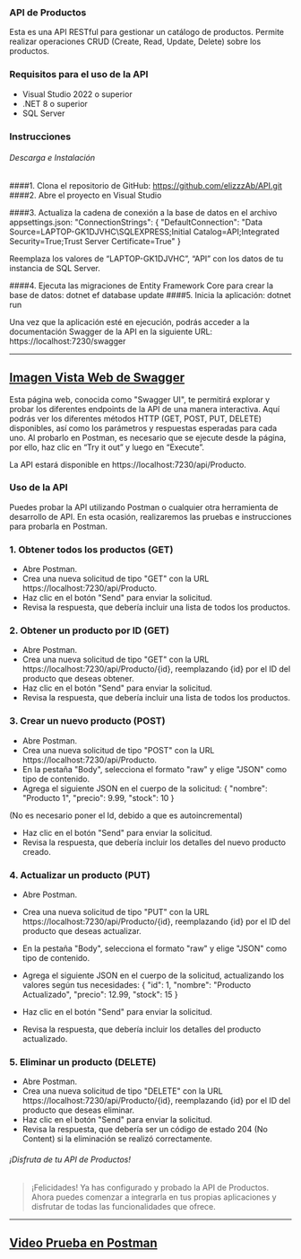 ### API de Productos
Esta es una API RESTful para gestionar un catálogo de productos. Permite realizar operaciones CRUD (Create, Read, Update, Delete) sobre los productos.

### Requisitos para el uso de la API
- Visual Studio 2022 o superior
- .NET 8 o superior
- SQL Server
### Instrucciones
###### Descarga e Instalación



####1.	Clona el repositorio de GitHub:
https://github.com/elizzzAb/API.git
####2.	Abre el proyecto en Visual Studio

####3.	Actualiza la cadena de conexión a la base de datos en el archivo appsettings.json:
"ConnectionStrings": {
  "DefaultConnection": "Data Source=LAPTOP-GK1DJVHC\\SQLEXPRESS;Initial Catalog=API;Integrated Security=True;Trust Server Certificate=True"
}

Reemplaza los valores de “LAPTOP-GK1DJVHC”, “API” con los datos de tu instancia de SQL Server.

####4.	Ejecuta las migraciones de Entity Framework Core para crear la base de datos:
dotnet ef database update
####5.	Inicia la aplicación:
dotnet run

Una vez que la aplicación esté en ejecución, podrás acceder a la documentación Swagger de la API en la siguiente URL:
https://localhost:7230/swagger

-----
[Imagen Vista Web de Swagger](https://drive.google.com/file/d/1J8YNrij_JAFhnlIJrDrqRcXEOTj0SRwM/view?usp=sharing)
-----

Esta página web, conocida como "Swagger UI", te permitirá explorar y probar los diferentes endpoints de la API de una manera interactiva. Aquí podrás ver los diferentes métodos HTTP (GET, POST, PUT, DELETE) disponibles, así como los parámetros y respuestas esperadas para cada uno. Al probarlo en Postman, es necesario que se ejecute desde la página, por ello, haz clic en “Try it out” y luego en “Execute”.

La API estará disponible en https://localhost:7230/api/Producto.

### Uso de la API
Puedes probar la API utilizando Postman o cualquier otra herramienta de desarrollo de API. En esta ocasión, realizaremos las pruebas e instrucciones para probarla en Postman.

### 1.	Obtener todos los productos (GET)
* Abre Postman.
* Crea una nueva solicitud de tipo "GET" con la URL https://localhost:7230/api/Producto.
* Haz clic en el botón "Send" para enviar la solicitud.
* Revisa la respuesta, que debería incluir una lista de todos los productos.

### 2.	Obtener un producto por ID (GET)
* Abre Postman.
* Crea una nueva solicitud de tipo "GET" con la URL https://localhost:7230/api/Producto/{id}, reemplazando {id} por el ID del producto que deseas obtener.
* Haz clic en el botón "Send" para enviar la solicitud.
* Revisa la respuesta, que debería incluir una lista de todos los productos.

### 3.	Crear un nuevo producto (POST)
* Abre Postman.
* Crea una nueva solicitud de tipo "POST" con la URL https://localhost:7230/api/Producto.
* En la pestaña "Body", selecciona el formato "raw" y elige "JSON" como tipo de contenido.
* Agrega el siguiente JSON en el cuerpo de la solicitud:
{
  "nombre": "Producto 1",
  "precio": 9.99,
  "stock": 10
}

(No es necesario poner el Id, debido a que es autoincremental)

* Haz clic en el botón "Send" para enviar la solicitud.
* Revisa la respuesta, que debería incluir los detalles del nuevo producto creado.

### 4.	Actualizar un producto (PUT)
* Abre Postman.
* Crea una nueva solicitud de tipo "PUT" con la URL https://localhost:7230/api/Producto/{id}, reemplazando {id} por el ID del producto que deseas actualizar.
* En la pestaña "Body", selecciona el formato "raw" y elige "JSON" como tipo de contenido.
* Agrega el siguiente JSON en el cuerpo de la solicitud, actualizando los valores según tus necesidades:
{
  "id": 1,
  "nombre": "Producto Actualizado",
  "precio": 12.99,
  "stock": 15
}

* Haz clic en el botón "Send" para enviar la solicitud.
* Revisa la respuesta, que debería incluir los detalles del producto actualizado.

### 5.	Eliminar un producto (DELETE)
* Abre Postman.
* Crea una nueva solicitud de tipo "DELETE" con la URL https://localhost:7230/api/Producto/{id}, reemplazando {id} por el ID del producto que deseas eliminar.
* Haz clic en el botón "Send" para enviar la solicitud.
* Revisa la respuesta, que debería ser un código de estado 204 (No Content) si la eliminación se realizó correctamente.


###### ¡Disfruta de tu API de Productos!

> ¡Felicidades! Ya has configurado y probado la API de Productos. Ahora puedes comenzar a integrarla en tus propias aplicaciones y disfrutar de todas las funcionalidades que ofrece.


----
[Video Prueba en Postman](https://drive.google.com/file/d/1BLcsHoEipdiA-S6hb_rk5JIUvT9YRcwj/view?usp=sharing)
---
